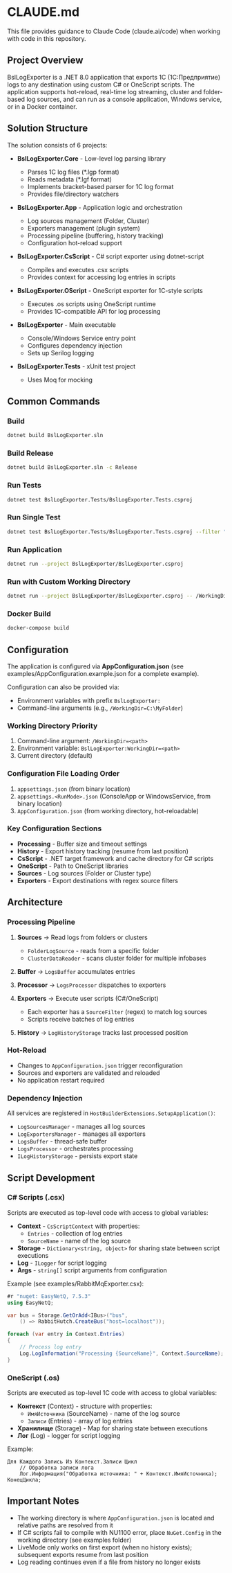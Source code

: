 # CLAUDE.md

This file provides guidance to Claude Code (claude.ai/code) when working with code in this repository.

## Project Overview

BslLogExporter is a .NET 8.0 application that exports 1C (1С:Предприятие) logs to any destination using custom C# or OneScript scripts. The application supports hot-reload, real-time log streaming, cluster and folder-based log sources, and can run as a console application, Windows service, or in a Docker container.

## Solution Structure

The solution consists of 6 projects:

- **BslLogExporter.Core** - Low-level log parsing library
  - Parses 1C log files (*.lgp format)
  - Reads metadata (*.lgf format)
  - Implements bracket-based parser for 1C log format
  - Provides file/directory watchers

- **BslLogExporter.App** - Application logic and orchestration
  - Log sources management (Folder, Cluster)
  - Exporters management (plugin system)
  - Processing pipeline (buffering, history tracking)
  - Configuration hot-reload support

- **BslLogExporter.CsScript** - C# script exporter using dotnet-script
  - Compiles and executes .csx scripts
  - Provides context for accessing log entries in scripts

- **BslLogExporter.OScript** - OneScript exporter for 1C-style scripts
  - Executes .os scripts using OneScript runtime
  - Provides 1C-compatible API for log processing

- **BslLogExporter** - Main executable
  - Console/Windows Service entry point
  - Configures dependency injection
  - Sets up Serilog logging

- **BslLogExporter.Tests** - xUnit test project
  - Uses Moq for mocking

## Common Commands

### Build
```bash
dotnet build BslLogExporter.sln
```

### Build Release
```bash
dotnet build BslLogExporter.sln -c Release
```

### Run Tests
```bash
dotnet test BslLogExporter.Tests/BslLogExporter.Tests.csproj
```

### Run Single Test
```bash
dotnet test BslLogExporter.Tests/BslLogExporter.Tests.csproj --filter "FullyQualifiedName~TestMethodName"
```

### Run Application
```bash
dotnet run --project BslLogExporter/BslLogExporter.csproj
```

### Run with Custom Working Directory
```bash
dotnet run --project BslLogExporter/BslLogExporter.csproj -- /WorkingDir=/path/to/config
```

### Docker Build
```bash
docker-compose build
```

## Configuration

The application is configured via **AppConfiguration.json** (see examples/AppConfiguration.example.json for a complete example).

Configuration can also be provided via:
- Environment variables with prefix `BslLogExporter:`
- Command-line arguments (e.g., `/WorkingDir=C:\MyFolder`)

### Working Directory Priority
1. Command-line argument: `/WorkingDir=<path>`
2. Environment variable: `BslLogExporter:WorkingDir=<path>`
3. Current directory (default)

### Configuration File Loading Order
1. `appsettings.json` (from binary location)
2. `appsettings.<RunMode>.json` (ConsoleApp or WindowsService, from binary location)
3. `AppConfiguration.json` (from working directory, hot-reloadable)

### Key Configuration Sections

- **Processing** - Buffer size and timeout settings
- **History** - Export history tracking (resume from last position)
- **CsScript** - .NET target framework and cache directory for C# scripts
- **OneScript** - Path to OneScript libraries
- **Sources** - Log sources (Folder or Cluster type)
- **Exporters** - Export destinations with regex source filters

## Architecture

### Processing Pipeline

1. **Sources** → Read logs from folders or clusters
   - `FolderLogSource` - reads from a specific folder
   - `ClusterDataReader` - scans cluster folder for multiple infobases

2. **Buffer** → `LogsBuffer` accumulates entries

3. **Processor** → `LogsProcessor` dispatches to exporters

4. **Exporters** → Execute user scripts (C#/OneScript)
   - Each exporter has a `SourceFilter` (regex) to match log sources
   - Scripts receive batches of log entries

5. **History** → `LogHistoryStorage` tracks last processed position

### Hot-Reload
- Changes to `AppConfiguration.json` trigger reconfiguration
- Sources and exporters are validated and reloaded
- No application restart required

### Dependency Injection
All services are registered in `HostBuilderExtensions.SetupApplication()`:
- `LogSourcesManager` - manages all log sources
- `LogExportersManager` - manages all exporters
- `LogsBuffer` - thread-safe buffer
- `LogsProcessor` - orchestrates processing
- `ILogHistoryStorage` - persists export state

## Script Development

### C# Scripts (.csx)
Scripts are executed as top-level code with access to global variables:

- **Context** - `CsScriptContext` with properties:
  - `Entries` - collection of log entries
  - `SourceName` - name of the log source
- **Storage** - `Dictionary<string, object>` for sharing state between script executions
- **Log** - `ILogger` for script logging
- **Args** - `string[]` script arguments from configuration

Example (see examples/RabbitMqExporter.csx):
```csharp
#r "nuget: EasyNetQ, 7.5.3"
using EasyNetQ;

var bus = Storage.GetOrAdd<IBus>("bus",
    () => RabbitHutch.CreateBus("host=localhost"));

foreach (var entry in Context.Entries)
{
    // Process log entry
    Log.LogInformation("Processing {SourceName}", Context.SourceName);
}
```

### OneScript (.os)
Scripts are executed as top-level 1C code with access to global variables:

- **Контекст** (Context) - structure with properties:
  - `ИмяИсточника` (SourceName) - name of the log source
  - `Записи` (Entries) - array of log entries
- **Хранилище** (Storage) - Map for sharing state between executions
- **Лог** (Log) - logger for script logging

Example:
```bsl
Для Каждого Запись Из Контекст.Записи Цикл
    // Обработка записи лога
    Лог.Информация("Обработка источника: " + Контекст.ИмяИсточника);
КонецЦикла;
```

## Important Notes

- The working directory is where `AppConfiguration.json` is located and relative paths are resolved from it
- If C# scripts fail to compile with NU1100 error, place `NuGet.Config` in the working directory (see examples folder)
- LiveMode only works on first export (when no history exists); subsequent exports resume from last position
- Log reading continues even if a file from history no longer exists
